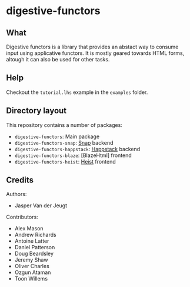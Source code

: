 digestive-functors
==================

What
----

Digestive functors is a library that provides an abstact way to consume input
using applicative functors. It is mostly geared towards HTML forms, altough it
can also be used for other tasks.

Help
----

Checkout the `tutorial.lhs` example in the `examples` folder.

Directory layout
----------------

This repository contains a number of packages:

- `digestive-functors`: Main package
- `digestive-functors-snap`: [Snap] backend
- `digestive-functors-happstack`: [Happstack] backend
- `digestive-functors-blaze`: [BlazeHtml] frontend
- `digestive-functors-heist`: [Heist] frontend

[Snap]: http://snapframework.com
[Happstack]: http://happstack.com/
[blaze-html]: http://jaspervdj.be/blaze
[Heist]: http://snapframework.com/docs/tutorials/heist

Credits
-------

Authors:

- Jasper Van der Jeugt

Contributors:

- Alex Mason
- Andrew Richards
- Antoine Latter
- Daniel Patterson
- Doug Beardsley
- Jeremy Shaw
- Oliver Charles
- Ozgun Ataman
- Toon Willems
